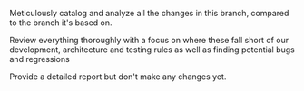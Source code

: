 Meticulously catalog and analyze all the changes in this branch, compared to the branch it's based on.

Review everything thoroughly with a focus on where these fall short of our development, architecture and testing rules as well as finding potential bugs and regressions

Provide a detailed report but don't make any changes yet.
